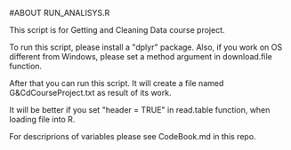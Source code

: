 #ABOUT RUN_ANALISYS.R

This script is for Getting and Cleaning Data course project.

To run this script, please install a "dplyr" package.
Also, if you work on OS different from Windows, please set a method argument in download.file function.

After that you can run this script. It will create a file named G&CdCourseProject.txt as result of its work.

It will be better if you set "header = TRUE" in read.table function, when loading file into R.

For descriprions of variables please see CodeBook.md in this repo.

